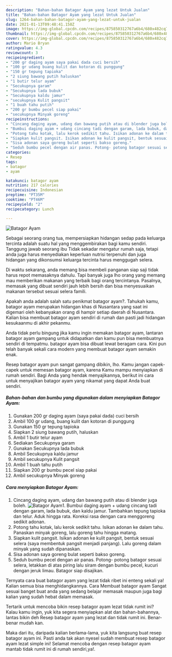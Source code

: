 ```yaml
---
description: "Bahan-bahan Batagor Ayam yang lezat Untuk Jualan"
title: "Bahan-bahan Batagor Ayam yang lezat Untuk Jualan"
slug: 1264-bahan-bahan-batagor-ayam-yang-lezat-untuk-jualan
date: 2021-01-13T09:48:41.158Z
image: https://img-global.cpcdn.com/recipes/875850312767a6b4/680x482cq70/batagor-ayam-foto-resep-utama.jpg
thumbnail: https://img-global.cpcdn.com/recipes/875850312767a6b4/680x482cq70/batagor-ayam-foto-resep-utama.jpg
cover: https://img-global.cpcdn.com/recipes/875850312767a6b4/680x482cq70/batagor-ayam-foto-resep-utama.jpg
author: Mario Bryan
ratingvalue: 4.3
reviewcount: 3
recipeingredient:
- "200 gr daging ayam saya pakai dada cuci bersih"
- "100 gr udang buang kulit dan kotoran di punggung"
- "150 gr tepung tapioka"
- "2 siung bawang putih haluskan"
- "1 butir telur ayam"
- "Secukupnya garam"
- "Secukupnya lada bubuk"
- "Secukupnya kaldu jamur"
- "secukupnya Kulit pangsit"
- "1 buah tahu putih"
- "200 gr bumbu pecel siap pakai"
- "secukupnya Minyak goreng"
recipeinstructions:
- "Cincang daging ayam, udang dan bawang putih atau di blender juga boleh."
- "Bumbui daging ayam + udang cincang tadi dengan garam, lada bubuk, dan kaldu jamur. Tambahkan tepung tapioka dan telur. Aduk hingga rata. Koreksi rasa dengan cara menggoreng sedikit adonan."
- "Potong tahu kotak, lalu kerok sedikit tahu. Isikan adonan ke dalam tahu. Panaskan minyak goreng, lalu goreng tahu hingga matang."
- "Siapkan kulit pangsit. Isikan adonan ke kulit pangsit, bentuk sesuai selera (saya membentuk pangsit menjadi panjang). Lalu goreng dalam minyak yang sudah dipanaskan."
- "Sisa adonan saya goreng bulat seperti bakso goreng."
- "Seduh bumbu pecel dengan air panas. Potong- potong batagor sesuai selera, letakkan di atas piring lalu siram dengan bumbu pecel, kucuri dengan jeruk limau. Batagor siap disajikan."
categories:
- Resep
tags:
- batagor
- ayam

katakunci: batagor ayam 
nutrition: 217 calories
recipecuisine: Indonesian
preptime: "PT35M"
cooktime: "PT46M"
recipeyield: "2"
recipecategory: Lunch

---
```



![Batagor Ayam](https://img-global.cpcdn.com/recipes/875850312767a6b4/680x482cq70/batagor-ayam-foto-resep-utama.jpg)

Sebagai seorang orang tua, mempersiapkan hidangan sedap pada keluarga tercinta adalah suatu hal yang menggembirakan bagi kamu sendiri. Tanggung jawab seorang ibu Tidak sekadar mengatur rumah saja, tetapi anda juga harus menyediakan keperluan nutrisi terpenuhi dan juga hidangan yang dikonsumsi keluarga tercinta harus menggugah selera.

Di waktu  sekarang, anda memang bisa membeli panganan siap saji tidak harus repot memasaknya dahulu. Tapi banyak juga lho orang yang memang mau memberikan makanan yang terbaik bagi orang tercintanya. Pasalnya, memasak yang dibuat sendiri jauh lebih bersih dan bisa menyesuaikan makanan tersebut sesuai selera famili. 



Apakah anda adalah salah satu penikmat batagor ayam?. Tahukah kamu, batagor ayam merupakan hidangan khas di Nusantara yang saat ini digemari oleh kebanyakan orang di hampir setiap daerah di Nusantara. Kalian bisa membuat batagor ayam sendiri di rumah dan pasti jadi hidangan kesukaanmu di akhir pekanmu.

Anda tidak perlu bingung jika kamu ingin memakan batagor ayam, lantaran batagor ayam gampang untuk didapatkan dan kamu pun bisa membuatnya sendiri di tempatmu. batagor ayam bisa dibuat lewat beragam cara. Kini pun telah banyak sekali cara modern yang membuat batagor ayam semakin enak.

Resep batagor ayam pun sangat gampang dibikin, lho. Kamu jangan capek-capek untuk memesan batagor ayam, karena Kamu mampu menyiapkan di rumah sendiri. Bagi Anda yang hendak menyajikannya, berikut ini cara untuk menyajikan batagor ayam yang nikamat yang dapat Anda buat sendiri.

<!--inarticleads1-->

##### Bahan-bahan dan bumbu yang digunakan dalam menyiapkan Batagor Ayam:

1. Gunakan 200 gr daging ayam (saya pakai dada) cuci bersih
1. Ambil 100 gr udang, buang kulit dan kotoran di punggung
1. Gunakan 150 gr tepung tapioka
1. Siapkan 2 siung bawang putih, haluskan
1. Ambil 1 butir telur ayam
1. Sediakan Secukupnya garam
1. Gunakan Secukupnya lada bubuk
1. Ambil Secukupnya kaldu jamur
1. Ambil secukupnya Kulit pangsit
1. Ambil 1 buah tahu putih
1. Siapkan 200 gr bumbu pecel siap pakai
1. Ambil secukupnya Minyak goreng




<!--inarticleads2-->

##### Cara menyiapkan Batagor Ayam:

1. Cincang daging ayam, udang dan bawang putih atau di blender juga boleh.
<img src="https://img-global.cpcdn.com/steps/f1ab5302f2bde24c/160x128cq70/batagor-ayam-langkah-memasak-1-foto.jpg" alt="Batagor Ayam">1. Bumbui daging ayam + udang cincang tadi dengan garam, lada bubuk, dan kaldu jamur. Tambahkan tepung tapioka dan telur. Aduk hingga rata. Koreksi rasa dengan cara menggoreng sedikit adonan.
1. Potong tahu kotak, lalu kerok sedikit tahu. Isikan adonan ke dalam tahu. Panaskan minyak goreng, lalu goreng tahu hingga matang.
1. Siapkan kulit pangsit. Isikan adonan ke kulit pangsit, bentuk sesuai selera (saya membentuk pangsit menjadi panjang). Lalu goreng dalam minyak yang sudah dipanaskan.
1. Sisa adonan saya goreng bulat seperti bakso goreng.
1. Seduh bumbu pecel dengan air panas. Potong- potong batagor sesuai selera, letakkan di atas piring lalu siram dengan bumbu pecel, kucuri dengan jeruk limau. Batagor siap disajikan.




Ternyata cara buat batagor ayam yang lezat tidak ribet ini enteng sekali ya! Kalian semua bisa menghidangkannya. Cara Membuat batagor ayam Sangat sesuai banget buat anda yang sedang belajar memasak maupun juga bagi kalian yang sudah hebat dalam memasak.

Tertarik untuk mencoba bikin resep batagor ayam lezat tidak rumit ini? Kalau kamu ingin, yuk kita segera menyiapkan alat dan bahan-bahannya, lantas bikin deh Resep batagor ayam yang lezat dan tidak rumit ini. Benar-benar mudah kan. 

Maka dari itu, daripada kalian berlama-lama, yuk kita langsung buat resep batagor ayam ini. Pasti anda tak akan nyesel sudah membuat resep batagor ayam lezat simple ini! Selamat mencoba dengan resep batagor ayam mantab tidak rumit ini di rumah sendiri,ya!.

